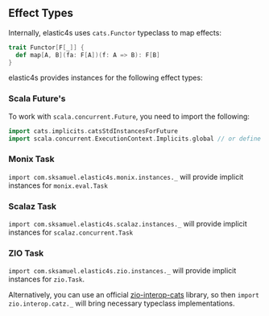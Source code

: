 ## Effect Types

Internally, elastic4s uses `cats.Functor` typeclass to map effects:

```scala
trait Functor[F[_]] {
  def map[A, B](fa: F[A])(f: A => B): F[B]
}
```

elastic4s provides instances for the following effect types:

### Scala Future's

To work with `scala.concurrent.Future`, you need to import the following:

```scala
import cats.implicits.catsStdInstancesForFuture
import scala.concurrent.ExecutionContext.Implicits.global // or define your own ExecutionContext
```

### Monix Task
`import com.sksamuel.elastic4s.monix.instances._` will provide implicit instances for `monix.eval.Task`

### Scalaz Task
`import com.sksamuel.elastic4s.scalaz.instances._` will provide implicit instances for `scalaz.concurrent.Task`

### ZIO Task
`import com.sksamuel.elastic4s.zio.instances._` will provide implicit instances for `zio.Task`.

Alternatively, you can use an official [zio-interop-cats](https://zio.dev/guides/interop/with-cats-effect/) library,
so then `import zio.interop.catz._` will bring necessary typeclass implementations.
